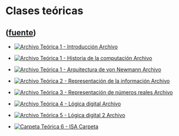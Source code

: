 # Clases teóricas
([fuente](https://campus.exactas.uba.ar/course/view.php?id=1058&section=2))
---
  - [ ![Archivo](https://campus.exactas.uba.ar/theme/image.php/magazine/core/1462913092/f/pdf) Teórica 1 - Introducción  Archivo  ](https://campus.exactas.uba.ar/mod/resource/view.php?id=57225)

  - [ ![Archivo](https://campus.exactas.uba.ar/theme/image.php/magazine/core/1462913092/f/pdf) Teórica 1 - Historia de la computación  Archivo  ](https://campus.exactas.uba.ar/mod/resource/view.php?id=57226)

  - [ ![Archivo](https://campus.exactas.uba.ar/theme/image.php/magazine/core/1462913092/f/pdf) Teórica 1 - Arquitectura de von Newmann  Archivo  ](https://campus.exactas.uba.ar/mod/resource/view.php?id=57227)

  - [ ![Archivo](https://campus.exactas.uba.ar/theme/image.php/magazine/core/1462913092/f/pdf) Teórica 2 - Representación de la información  Archivo  ](https://campus.exactas.uba.ar/mod/resource/view.php?id=57228)

  - [ ![Archivo](https://campus.exactas.uba.ar/theme/image.php/magazine/core/1462913092/f/pdf) Teórica 3 - Representación de números reales  Archivo  ](https://campus.exactas.uba.ar/mod/resource/view.php?id=57233)

  - [ ![Archivo](https://campus.exactas.uba.ar/theme/image.php/magazine/core/1462913092/f/pdf) Teórica 4 - Lógica digital  Archivo  ](https://campus.exactas.uba.ar/mod/resource/view.php?id=57361)

  - [ ![Archivo](https://campus.exactas.uba.ar/theme/image.php/magazine/core/1462913092/f/pdf) Teórica 5 - Lógica digital 2  Archivo  ](https://campus.exactas.uba.ar/mod/resource/view.php?id=57515)

  - [ ![Carpeta](https://campus.exactas.uba.ar/theme/image.php/magazine/folder/1462913092/icon) Teórica 6 - ISA  Carpeta  ](https://campus.exactas.uba.ar/mod/folder/view.php?id=57725)

